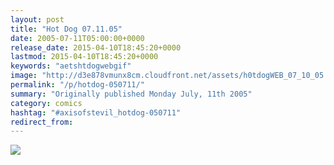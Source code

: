 ```yaml
---
layout: post
title: "Hot Dog 07.11.05"
date: 2005-07-11T05:00:00+0000
release_date: 2015-04-10T18:45:20+0000
lastmod: 2015-04-10T18:45:20+0000
keywords: "aetshtdogwebgif"
image: "http://d3e878vmunx8cm.cloudfront.net/assets/h0tdogWEB_07_10_05.gif"
permalink: "/p/hotdog-050711/"
summary: "Originally published Monday July, 11th 2005"
category: comics
hashtag: "#axisofstevil_hotdog-050711"
redirect_from:
---
```


![](http://d3e878vmunx8cm.cloudfront.net/assets/h0tdogWEB_07_10_05.gif)
